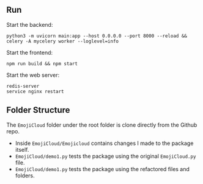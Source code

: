 
## Run

Start the backend:

```
python3 -m uvicorn main:app --host 0.0.0.0 --port 8000 --reload && celery -A mycelery worker --loglevel=info
```

Start the frontend:

```
npm run build && npm start
```

Start the web server:

```
redis-server
service nginx restart
```

## Folder Structure

The `EmojiCloud` folder under the root folder is clone directly from the Github repo. 

* Inside `EmojiCloud/Emojicloud` contains changes I made to the package itself.
* `EmojiCloud/demo1.py` tests the package using the original `EmojiCloud.py` file.
* `EmojiCloud/demo1.py` tests the package using the refactored files and folders.


